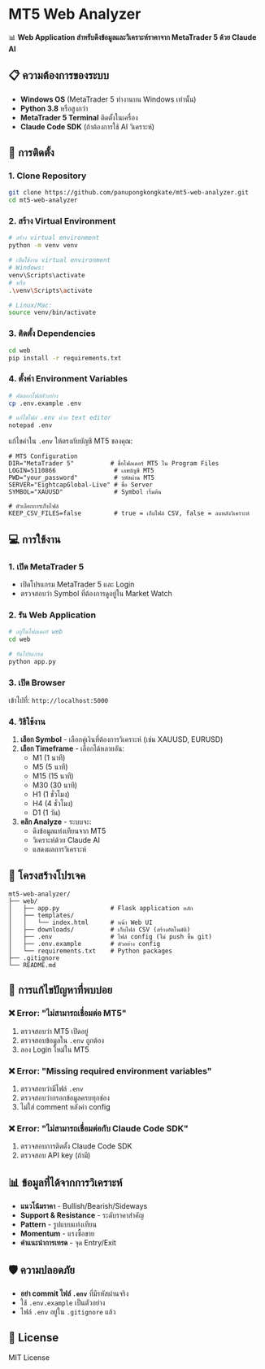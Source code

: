 # MT5 Web Analyzer

📊 **Web Application สำหรับดึงข้อมูลและวิเคราะห์ราคาจาก MetaTrader 5 ด้วย Claude AI**

## 📋 ความต้องการของระบบ

- **Windows OS** (MetaTrader 5 ทำงานบน Windows เท่านั้น)
- **Python 3.8** หรือสูงกว่า
- **MetaTrader 5 Terminal** ติดตั้งในเครื่อง
- **Claude Code SDK** (ถ้าต้องการใช้ AI วิเคราะห์)

## 🚀 การติดตั้ง

### 1. Clone Repository

```bash
git clone https://github.com/panupongkongkate/mt5-web-analyzer.git
cd mt5-web-analyzer
```

### 2. สร้าง Virtual Environment

```bash
# สร้าง virtual environment
python -m venv venv

# เปิดใช้งาน virtual environment
# Windows:
venv\Scripts\activate
# หรือ
.\venv\Scripts\activate

# Linux/Mac:
source venv/bin/activate
```

### 3. ติดตั้ง Dependencies

```bash
cd web
pip install -r requirements.txt
```

### 4. ตั้งค่า Environment Variables

```bash
# คัดลอกไฟล์ตัวอย่าง
cp .env.example .env

# แก้ไขไฟล์ .env ด้วย text editor
notepad .env
```

แก้ไขค่าใน `.env` ให้ตรงกับบัญชี MT5 ของคุณ:

```env
# MT5 Configuration
DIR="MetaTrader 5"          # ชื่อโฟลเดอร์ MT5 ใน Program Files
LOGIN=5110866                # เลขบัญชี MT5
PWD="your_password"          # รหัสผ่าน MT5
SERVER="EightcapGlobal-Live" # ชื่อ Server
SYMBOL="XAUUSD"              # Symbol เริ่มต้น

# ตัวเลือกการเก็บไฟล์
KEEP_CSV_FILES=false         # true = เก็บไฟล์ CSV, false = ลบหลังวิเคราะห์
```

## 💻 การใช้งาน

### 1. เปิด MetaTrader 5

- เปิดโปรแกรม MetaTrader 5 และ Login
- ตรวจสอบว่า Symbol ที่ต้องการดูอยู่ใน Market Watch

### 2. รัน Web Application

```bash
# อยู่ในโฟลเดอร์ web
cd web

# รันโปรแกรม
python app.py
```

### 3. เปิด Browser

เข้าไปที่: `http://localhost:5000`

### 4. วิธีใช้งาน

1. **เลือก Symbol** - เลือกคู่เงินที่ต้องการวิเคราะห์ (เช่น XAUUSD, EURUSD)
2. **เลือก Timeframe** - เลือกได้หลายอัน:
   - M1 (1 นาที)
   - M5 (5 นาที)
   - M15 (15 นาที)
   - M30 (30 นาที)
   - H1 (1 ชั่วโมง)
   - H4 (4 ชั่วโมง)
   - D1 (1 วัน)
3. **คลิก Analyze** - ระบบจะ:
   - ดึงข้อมูลแท่งเทียนจาก MT5
   - วิเคราะห์ด้วย Claude AI
   - แสดงผลการวิเคราะห์

## 📁 โครงสร้างโปรเจค

```
mt5-web-analyzer/
├── web/
│   ├── app.py              # Flask application หลัก
│   ├── templates/
│   │   └── index.html      # หน้า Web UI
│   ├── downloads/          # เก็บไฟล์ CSV (สร้างอัตโนมัติ)
│   ├── .env                # ไฟล์ config (ไม่ push ขึ้น git)
│   ├── .env.example        # ตัวอย่าง config
│   └── requirements.txt    # Python packages
├── .gitignore
└── README.md
```

## 🔧 การแก้ไขปัญหาที่พบบ่อย

### ❌ Error: "ไม่สามารถเชื่อมต่อ MT5"

1. ตรวจสอบว่า MT5 เปิดอยู่
2. ตรวจสอบข้อมูลใน `.env` ถูกต้อง
3. ลอง Login ใหม่ใน MT5

### ❌ Error: "Missing required environment variables"

1. ตรวจสอบว่ามีไฟล์ `.env`
2. ตรวจสอบว่ากรอกข้อมูลครบทุกช่อง
3. ไม่ใส่ comment หลังค่า config

### ❌ Error: "ไม่สามารถเชื่อมต่อกับ Claude Code SDK"

1. ตรวจสอบการติดตั้ง Claude Code SDK
2. ตรวจสอบ API key (ถ้ามี)

## 📊 ข้อมูลที่ได้จากการวิเคราะห์

- **แนวโน้มราคา** - Bullish/Bearish/Sideways
- **Support & Resistance** - ระดับราคาสำคัญ
- **Pattern** - รูปแบบแท่งเทียน
- **Momentum** - แรงซื้อขาย
- **คำแนะนำการเทรด** - จุด Entry/Exit

## 🛡️ ความปลอดภัย

- **อย่า commit ไฟล์ `.env`** ที่มีรหัสผ่านจริง
- ใช้ `.env.example` เป็นตัวอย่าง
- ไฟล์ `.env` อยู่ใน `.gitignore` แล้ว

## 📝 License

MIT License
